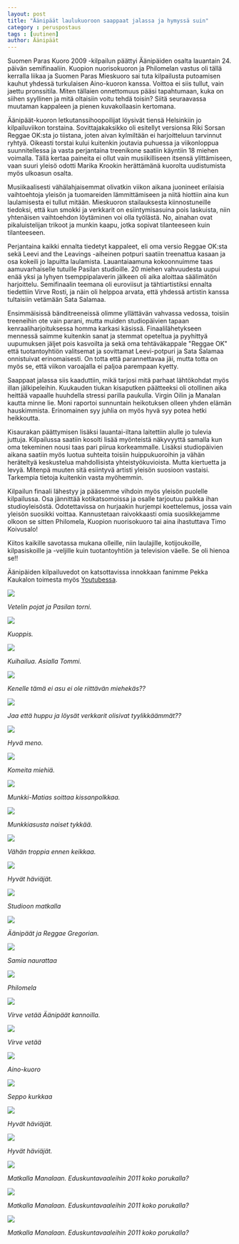 ```yaml
---
layout: post
title: "Äänipäät laulukuoroon saappaat jalassa ja hymyssä suin"
category : peruspostaus
tags : [uutinen]
author: Äänipäät
---
```


Suomen Paras Kuoro 2009 -kilpailun päättyi Äänipäiden osalta lauantain 24. päivän semifinaaliin. Kuopion nuorisokuoron ja Philomelan vastus oli tällä kerralla liikaa ja Suomen Paras Mieskuoro sai tuta kilpailusta putoamisen kauhut yhdessä turkulaisen Aino-kuoron kanssa. Voittoa ei siis tullut, vain jaettu pronssitila. Miten tällaien onnettomuus pääsi tapahtumaan, kuka on siihen syyllinen ja mitä oltaisiin voitu tehdä toisin? Siitä seuraavassa muutaman kappaleen ja pienen kuvakollaasin kertomana.

Äänipäät-kuoron letkutanssihoopoilijat löysivät tiensä Helsinkiin jo kilpailuviikon torstaina. Sovittajakaksikko oli esitellyt versionsa Riki Sorsan Reggae OK:sta jo tiistana, joten aivan kylmiltään ei harjoitteluun tarvinnut ryhtyä. Oikeasti torstai kului kuitenkin joutavia puhuessa ja viikonloppua suunnitellessa ja vasta perjantaina treenikone saatiin käyntiin 18 miehen voimalla. Tällä kertaa paineita ei ollut vain musiikilliseen itsensä ylittämiseen, vaan suuri yleisö odotti Marika Krookin herättämänä kuorolta uudistumista myös ulkoasun osalta.

Musiikaalisesti vähälahjaisemmat olivatkin viikon aikana juonineet erilaisia vaihtoehtoja yleisön ja tuomareiden lämmittämiseen ja niitä hiottiin aina kun laulamisesta ei tullut mitään. Mieskuoron stailauksesta kiinnostuneille tiedoksi, että kun smokki ja verkkarit on esiintymisasuina pois laskuista, niin yhtenäisen vaihtoehdon löytäminen voi olla työlästä. No, ainahan ovat pikaluistelijan trikoot ja munkin kaapu, jotka sopivat tilanteeseen kuin tilanteeseen.

Perjantaina kaikki ennalta tiedetyt kappaleet, eli oma versio Reggae OK:sta sekä Leevi and the Leavings -aiheinen potpuri saatiin treenattua kasaan ja osa kokeili jo lapuitta laulamista. Lauantaiaamuna kokoonnuimme taas aamuvarhaiselle tutuille Pasilan studioille. 20 miehen vahvuudesta uupui enää yksi ja lyhyen tsemppipalaverin jälkeen oli aika aloittaa säälimätön harjoittelu. Semifinaalin teemana oli euroviisut ja tähtiartistiksi ennalta tiedettiin Virve Rosti, ja näin oli helppoa arvata, että yhdessä artistin kanssa tultaisiin vetämään Sata Salamaa.

Ensimmäisissä bänditreeneissä olimme yllättävän vahvassa vedossa, toisiin treeneihin ote vain parani, mutta muiden studiopäivien tapaan kenraaliharjoituksessa homma karkasi käsissä. Finaalilähetykseen mennessä saimme kuitenkin sanat ja stemmat opeteltua ja pyyhittyä uupumuksen jäljet pois kasvoilta ja sekä oma tehtäväkappale "Reggae OK" että tuotantoyhtiön valitsemat ja sovittamat Leevi-potpuri ja Sata Salamaa onnistuivat erinomaisesti. On totta että parannettavaa jäi, mutta totta on myös se, että viikon varoajalla ei paljoa parempaan kyetty.

Saappaat jalassa siis kaaduttiin, mikä tarjosi mitä parhaat lähtökohdat myös illan jälkipeleihin. Kuukauden tiukan kisaputken päätteeksi oli otollinen aika heittää vapaalle huuhdella stressi parilla paukulla. Virgin Oilin ja Manalan kautta minne lie. Moni raportoi sunnuntain heikotuksen olleen yhden elämän hauskimmista. Erinomainen syy juhlia on myös hyvä syy potea hetki heikkoutta.

Kisaurakan päättymisen lisäksi lauantai-iltana laitettiin alulle jo tulevia juttuja. Kilpailussa saatiin kosolti lisää myönteistä näkyvyyttä samalla kun oma tekeminen nousi taas pari piirua korkeammalle. Lisäksi studiopäivien aikana saatiin myös luotua suhteita toisiin huippukuoroihin ja vähän heräteltyä keskustelua mahdollisista yhteistyökuvioista. Mutta kiertuetta ja levyä. Mitenpä muuten sitä esiintyvä artisti yleisön suosioon vastaisi. Tarkempia tietoja kuitenkin vasta myöhemmin.

Kilpailun finaali lähestyy ja pääsemme vihdoin myös yleisön puolelle kilpailussa. Osa jännittää kotikatsomoissa ja osalle tarjoutuu paikka ihan studioyleisöstä. Odotettavissa on hurjaakin hurjempi koettelemus, jossa vain yleisön suosikki voittaa. Kannustetaan raivokkaasti omia suosikkejamme olkoon se sitten Philomela, Kuopion nuorisokuoro tai aina ihastuttava Timo Koivusalo!

Kiitos kaikille savotassa mukana olleille, niin laulajille, kotijoukoille, kilpasiskoille ja -veljille kuin tuotantoyhtiön ja television väelle. Se oli hienoa se!!

Äänipäiden kilpailuvedot on katsottavissa innokkaan fanimme Pekka Kaukalon toimesta myös [Youtubessa](http://www.youtube.com/results?search_query=%C3%A4%C3%A4nip%C3%A4%C3%A4t+suomen+paras+kuoro&search_type=&aq=f).



![](http://www.aanipaat.net/photos/news/pojat.jpg)

*Vetelin pojat ja Pasilan torni.*

![](http://www.aanipaat.net/photos/news/holehill.jpg)

*Kuoppis.*

![](http://www.aanipaat.net/photos/news/tommi2.jpg)

*Kuihailua. Asialla Tommi.*

![](http://www.aanipaat.net/photos/news/pose.jpg)

*Kenelle tämä ei asu ei ole riittävän miehekäs??*

![](http://www.aanipaat.net/photos/news/jaffa.jpg)

*Jaa että huppu ja löysät verkkarit olisivat tyylikkäämmät??*

![](http://www.aanipaat.net/photos/news/krisse.jpg)

*Hyvä meno.*

![](http://www.aanipaat.net/photos/news/munkit.jpg)

*Komeita miehiä.*

![](http://www.aanipaat.net/photos/news/jaaka.jpg)

*Munkki-Matias soittaa kissanpolkkaa.*

![](http://www.aanipaat.net/photos/news/munkkitommi.jpg)

*Munkkiasusta naiset tykkää.*

![](http://www.aanipaat.net/photos/news/troppia.jpg)

*Vähän troppia ennen keikkaa.*

![](http://www.aanipaat.net/photos/news/ilvekset3.jpg)

*Hyvät häviäjät.*

![](http://www.aanipaat.net/photos/news/studioon.jpg)

*Studioon matkalla*

![](http://www.aanipaat.net/photos/news/reggae.jpg)

*Äänipäät ja Reggae Gregorian.*

![](http://www.aanipaat.net/photos/news/sampsa.jpg)

*Samia naurattaa*

![](http://www.aanipaat.net/photos/news/philo.jpg)

*Philomela*

![](http://www.aanipaat.net/photos/news/virve.jpg)

*Virve vetää Äänipäät kannoilla.*

![](http://www.aanipaat.net/photos/news/virve2.jpg)

*Virve vetää*

![](http://www.aanipaat.net/photos/news/aino.jpg)

*Aino-kuoro*

![](http://www.aanipaat.net/photos/news/sepi.jpg)

*Seppo kurkkaa*

![](http://www.aanipaat.net/photos/news/ilvekset1.jpg)

*Hyvät häviäjät.*

![](http://www.aanipaat.net/photos/news/ilvekset2.jpg)

*Hyvät häviäjät.*

![](http://www.aanipaat.net/photos/news/parla1.jpg)

*Matkalla Manalaan. Eduskuntavaaleihin 2011 koko porukalla?*

![](http://www.aanipaat.net/photos/news/parla2.jpg)

*Matkalla Manalaan. Eduskuntavaaleihin 2011 koko porukalla?*

![](http://www.aanipaat.net/photos/news/parla3.jpg)

*Matkalla Manalaan. Eduskuntavaaleihin 2011 koko porukalla?*
